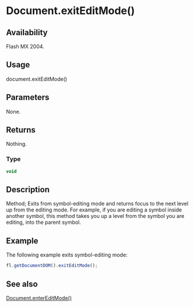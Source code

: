 # Document.exitEditMode()

## Availability

Flash MX 2004.

## Usage

document.exitEditMode()

## Parameters

None.

## Returns

Nothing.

### Type

```typescript
void
```

## Description

Method; Exits from symbol-editing mode and returns focus to the next level up from the editing mode. For example, if you are editing a symbol inside another symbol, this method takes you up a level from the symbol you are editing, into the parent symbol.

## Example

The following example exits symbol-editing mode:

```javascript
fl.getDocumentDOM().exitEditMode();
```

## See also

[Document.enterEditMode()](../Document_object/Document60.md)
